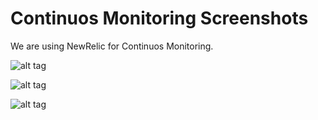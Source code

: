 # Continuos Monitoring Screenshots
We are using NewRelic for Continuos Monitoring.


![alt tag](https://raw.githubusercontent.com/inqbation/visualfda/master/monitoring-reports/monitoring-report1.png)


![alt tag](https://raw.githubusercontent.com/inqbation/visualfda/master/monitoring-reports/monitoring-report2.png)


![alt tag](https://raw.githubusercontent.com/inqbation/visualfda/master/monitoring-reports/monitoring-report3.png)
